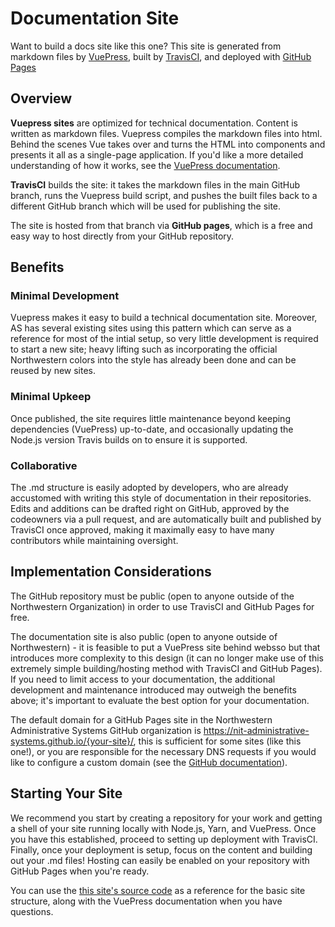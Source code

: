 # Documentation Site
Want to build a docs site like this one? This site is generated from markdown files by [VuePress](https://vuepress.vuejs.org/), built by [TravisCI](https://travis-ci.com/), and deployed with [GitHub Pages](https://pages.github.com/)


## Overview
<b>Vuepress sites</b> are optimized for technical documentation. Content is written as markdown files. Vuepress compiles the markdown files into html. Behind the scenes Vue takes over and turns the HTML into components and presents it all as a single-page application. If you'd like a more detailed understanding of how it works, see the [VuePress documentation](https://v1.vuepress.vuejs.org/guide/).

<b>TravisCI</b> builds the site: it takes the markdown files in the main GitHub branch, runs the Vuepress build script, and pushes the built files back to a different GitHub branch which will be used for publishing the site. 

The site is hosted from that branch via <b>GitHub pages</b>, which is a free and easy way to host directly from your GitHub repository. 

## Benefits
### Minimal Development
Vuepress makes it easy to build a technical documentation site. Moreover, AS has several existing sites using this pattern which can serve as a reference for most of the intial setup, so very little development is required to start a new site; heavy lifting such as incorporating the official Northwestern colors into the style has already been done and can be reused by new sites. 

### Minimal Upkeep
Once published, the site requires little maintenance beyond keeping dependencies (VuePress) up-to-date, and occasionally updating the Node.js version Travis builds on to ensure it is supported.

### Collaborative
The .md structure is easily adopted by developers, who are already accustomed with writing this style of documentation in their repositories. Edits and additions can be drafted right on GitHub, approved by the codeowners via a pull request, and are automatically built and published by TravisCI once approved, making it maximally easy to have many contributors while maintaining oversight. 

## Implementation Considerations
The GitHub repository must be public (open to anyone outside of the Northwestern Organization) in order to use TravisCI and GitHub Pages for free.

The documentation site is also public (open to anyone outside of Northwestern) - it is feasible to put a VuePress site behind websso but that introduces more complexity to this design (it can no longer make use of this extremely simple building/hosting method with TravisCI and GitHub Pages). If you need to limit access to your documentation, the additional development and maintenance introduced may outweigh the benefits above; it's important to evaluate the best option for your documentation. 

The default domain for a GitHub Pages site in the Northwestern Administrative Systems GitHub organization is https://nit-administrative-systems.github.io/{your-site}/, this is sufficient for some sites (like this one!), or you are responsible for the necessary DNS requests if you would like to configure a custom domain (see the [GitHub documentation](https://docs.github.com/en/free-pro-team@latest/github/working-with-github-pages/configuring-a-custom-domain-for-your-github-pages-site)).

## Starting Your Site
We recommend you start by creating a repository for your work and getting a shell of your site running locally with Node.js, Yarn, and VuePress. Once you have this established, proceed to setting up deployment with TravisCI. Finally, once your deployment is setup, focus on the content and building out your .md files! Hosting can easily be enabled on your repository with GitHub Pages when you're ready.

You can use the [this site's source code](https://github.com/NIT-Administrative-Systems/AS-CloudDocs) as a reference for the basic site structure, along with the VuePress documentation when you have questions. 